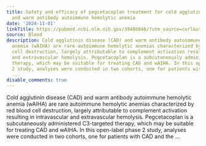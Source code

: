 ```yaml
---
title: Safety and efficacy of pegcetacoplan treatment for cold agglutinin disease
  and warm antibody autoimmune hemolytic anemia
date: '2024-11-01'
linkTitle: https://pubmed.ncbi.nlm.nih.gov/39486046/?utm_source=curl&utm_medium=rss&utm_campaign=journals&utm_content=7603509&fc=None&ff=20241101195434&v=2.18.0.post9+e462414
source: Blood
description: Cold agglutinin disease (CAD) and warm antibody autoimmune hemolytic
  anemia (wAIHA) are rare autoimmune hemolytic anemias characterized by red blood
  cell destruction, largely attributable to complement activation resulting in intravascular
  and extravascular hemolysis. Pegcetacoplan is a subcutaneously administered C3-targeted
  therapy, which may be suitable for treating CAD and wAIHA. In this open-label phase
  2 study, analyses were conducted in two cohorts, one for patients with CAD and the
  ...
disable_comments: true
---
```

Cold agglutinin disease (CAD) and warm antibody autoimmune hemolytic anemia (wAIHA) are rare autoimmune hemolytic anemias characterized by red blood cell destruction, largely attributable to complement activation resulting in intravascular and extravascular hemolysis. Pegcetacoplan is a subcutaneously administered C3-targeted therapy, which may be suitable for treating CAD and wAIHA. In this open-label phase 2 study, analyses were conducted in two cohorts, one for patients with CAD and the ...